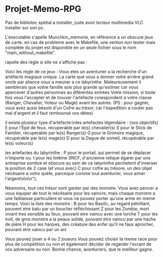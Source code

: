 # Projet-Memo-RPG

Pas de bibliotec spétial a installer, juste avoir lecteur multimedia VLC installer sur son pc.

L'executable s'apelle Munchkin_memorie, en référence a un obscure jeux de carte.
en cas de probleme avec le Makefile, une vertion non tester mais complète du projet est disponible en un seule fichier sous le nom "main_without_makefile".

rapelle des règle si elle ne s'affiche pas :

Voici les règle de ce jeux : 
Vous etes un aventurier a la recherche d'un artéfacte magique unique.
La carte que vous a donner votre arrière grand oncle par aliance vous a meuner a ce labyrinthe.
Maleureusement il semblerais que voitre famille sois plus grande qu'estimer car vous apercever d'autres personnes au diférentes entrées
Votre mission, si toute fois vous l'accepter et de trouver l'artefacte corespondent a votre classe (Ranger, Chevalier, Voleur ou Mage) avant les autres.
(PS : pour gagner, vous avez aussi besoin d'un Cofre au trésor, car l'expedition a couter pas mal d'argent et il faut remboursé vos dètes)

il existe plusieur type d'artefacte:\nles artefactes légendaire : (vos objectifs)
E pour l'Epé de feux, récuperable par le(s) chevalier(s)
S pour le Stick de Familier, récuperable par le(s) Ranger(s)
  G pour le Grimoire magique, récupérable par le(s) mage(s)
  D pour la Dague de someil, récupérable par le(s) voleur(s)
  
les artefactes du labyrinthe :
P pour le portail, qui permet de se déplacer n'importe ou.
t pour les totème SNCF, d'ancienne relique égarer par une entreprise sombre et obscure au sein de ce labyrinthe permetent d'inverser la position de 2 case (et vous avec)
C pour cofre au trésore, un des objet nécésaire a votre quète, parceque comme tout aventurier, vous aimer l'argent\n\n\n");

Néamoins, tout ces trésor sont garder par des monstre. 
Vous avez pencer a vous équiper de tout le nécésaire pour les vaincre, mais chaque monstre a une faiblaisse particulière et vous ne pouvez porter qu'une arme en meme temps.
Voici la liste des monstre :
  B pour les Basilic, au regard pétrifiant, pouvent etre batu par un bouclier réfléchissant
  Z pour les Zombie, mort vivant tres sensible au feux, pouvant etre vaincu avec une torche
  T pour les troll, de gros monstre a la peaux solide, pouvant etre vaincu par une hache de pière
  H pour les harpies, des créature des enfer qu'il ne faux aprocher, pouvant etre vaincu par un arc
 
 
Vous pouvez jouer a 4 ou 2 joueurs
Vous pouvez choisir la meme race pour plus de compétition ou non
et également décider de regarder l'ecrant de vos adversaire ou non.
Bonne chance, avanturiers, que le meilleur gagne.
